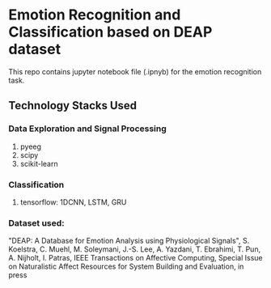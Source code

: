 # Emotion Recognition and Classification based on DEAP dataset

This repo contains jupyter notebook file (.ipnyb) for the emotion recognition task.

## Technology Stacks Used
### Data Exploration and Signal Processing 
1. pyeeg
2. scipy
3. scikit-learn
### Classification
1. tensorflow: 1DCNN, LSTM, GRU

### Dataset used:
"DEAP: A Database for Emotion Analysis using Physiological Signals", S. Koelstra, C. Muehl, M. Soleymani, J.-S. Lee, A. Yazdani, T. Ebrahimi, T. Pun, A. Nijholt, I. Patras, IEEE Transactions on Affective Computing, Special Issue on Naturalistic Affect Resources for System Building and Evaluation, in press
